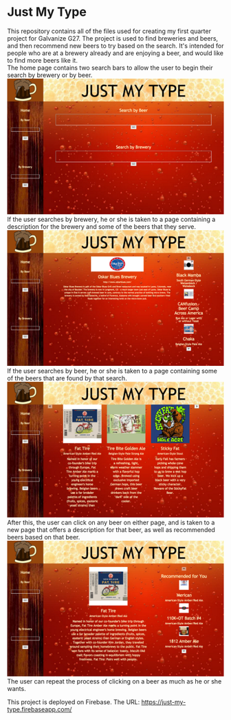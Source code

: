 # Just My Type
This repository contains all of the files used for creating my first quarter project for Galvanize G27.  The project is used to find breweries and beers, and then recommend new beers to try based on the search.  It's intended for people who are at a brewery already and are enjoying a beer, and would like to find more beers like it.  
The home page contains two search bars to allow the user to begin their search by brewery or by beer.  
![alt text](/screenshot1.png)
If the user searches by brewery, he or she is taken to a page containing a description for the brewery and some of the beers that they serve. 
![alt text](/screenshot2.png)
If the user searches by beer, he or she is taken to a page containing some of the beers that are found by that search.  
![alt text](/screenshot3.png)
After this, the user can click on any beer on either page, and is taken to a new page that offers a description for that beer, as well as recommended beers based on that beer.  
![alt text](/screenshot4.png)
The user can repeat the process of clicking on a beer as much as he or she wants.

This project is deployed on Firebase.  The URL:
https://just-my-type.firebaseapp.com/
